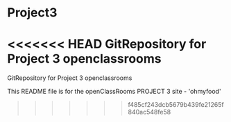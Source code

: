 # Project3
<<<<<<< HEAD
 GitRepository for Project 3 openclassrooms 
=======
GitRepository for Project 3 openclassrooms 

This README file is for the openClassRooms PROJECT 3 site - 'ohmyfood'
>>>>>>> f485cf243dcb5679b439fe21265f840ac548fe58
